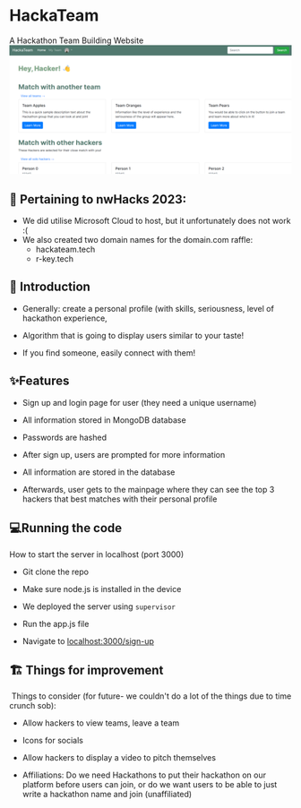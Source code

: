# HackaTeam
A Hackathon Team Building Website
![Image of HackaTeam website](Screenshot%202023-01-22%20120412.png)
## 📜 Pertaining to nwHacks 2023:
- We did utilise Microsoft Cloud to host, but it unfortunately does not work :(
- We also created two domain names for the domain.com raffle:
    - hackateam.tech
    - r-key.tech

## 👋 Introduction
-   Generally: create a personal profile (with skills, seriousness, level of hackathon experience, 

-   Algorithm that is going to display users similar to your taste! 

-   If you find someone, easily connect with them!

## ✨Features
-   Sign up and login page for user (they need a unique username) 

-   All information stored in MongoDB database

-   Passwords are hashed 

-   After sign up, users are prompted for more information 

-   All information are stored in the database

-   Afterwards, user gets to the mainpage where they can see the top 3 hackers that best matches with their personal profile

## 💻Running the code
How to start the server in localhost (port 3000)

- Git clone the repo

- Make sure node.js is installed in the device

-   We deployed the server using `supervisor`

-   Run the app.js file

- Navigate to [localhost:3000/sign-up](localhost:3000/sign-up)

## 🏗️ Things for improvement

 Things to consider (for future- we couldn't do a lot of the things due to time crunch sob):

-   Allow hackers to view teams, leave a team

-   Icons for socials

-   Allow hackers to display a video to pitch themselves

-   Affiliations: Do we need Hackathons to put their hackathon on our platform before users can join, or do we want users to be able to just write a hackathon name and join (unaffiliated)
